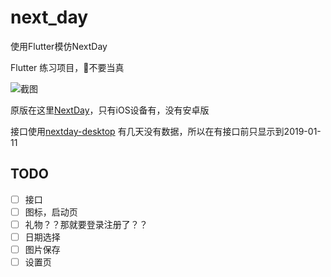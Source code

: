 # next_day

使用Flutter模仿NextDay

Flutter 练习项目，不要当真

![截图](https://s2.ax1x.com/2019/01/14/FxRkQI.png)

原版在这里[NextDay](https://itunes.apple.com/cn/app/id491352621?mt=8)，只有iOS设备有，没有安卓版

接口使用[nextday-desktop](https://github.com/sanddudu/nextday-desktop) 有几天没有数据，所以在有接口前只显示到2019-01-11

## TODO
- [ ] 接口
- [ ] 图标，启动页
- [ ] 礼物？？那就要登录注册了？？
- [ ] 日期选择
- [ ] 图片保存
- [ ] 设置页
